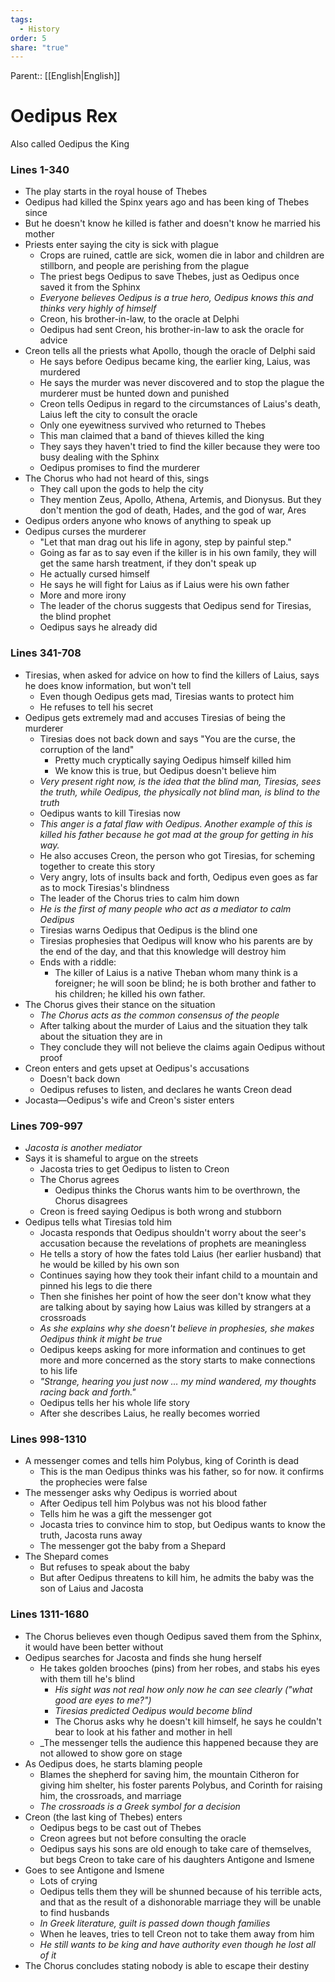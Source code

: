 ```yaml
---
tags:
  - History
order: 5
share: "true"
---
```

Parent:: [[English|English]]

# Oedipus Rex

Also called Oedipus the King

### Lines 1-340

- The play starts in the royal house of Thebes
- Oedipus had killed the Spinx years ago and has been king of Thebes since
- But he doesn't know he killed is father and doesn't know he married his mother
- Priests enter saying the city is sick with plague
  - Crops are ruined, cattle are sick, women die in labor and children are stillborn, and people are perishing from the plague
  - The priest begs Oedipus to save Thebes, just as Oedipus once saved it from the Sphinx
  - _Everyone believes Oedipus is a true hero, Oedipus knows this and thinks very highly of himself_
  - Creon, his brother-in-law, to the oracle at Delphi
  - Oedipus had sent Creon, his brother-in-law to ask the oracle for advice
- Creon tells all the priests what Apollo, though the oracle of Delphi said
  - He says before Oedipus became king, the earlier king, Laius, was murdered
  - He says the murder was never discovered and to stop the plague the murderer must be hunted down and punished
  - Creon tells Oedipus in regard to the circumstances of Laius's death, Laius left the city to consult the oracle
  - Only one eyewitness survived who returned to Thebes
  - This man claimed that a band of thieves killed the king
  - They says they haven't tried to find the killer because they were too busy dealing with the Sphinx
  - Oedipus promises to find the murderer
- The Chorus who had not heard of this, sings
  - They call upon the gods to help the city
  - They mention Zeus, Apollo, Athena, Artemis, and Dionysus. But they don't mention the god of death, Hades, and the god of war, Ares
- Oedipus orders anyone who knows of anything to speak up
- Oedipus curses the murderer
  - "Let that man drag out his life in agony, step by painful step."
  - Going as far as to say even if the killer is in his own family, they will get the same harsh treatment, if they don't speak up
  - He actually cursed himself
  - He says he will fight for Laius as if Laius were his own father
  - More and more irony
  - The leader of the chorus suggests that Oedipus send for Tiresias, the blind prophet
  - Oedipus says he already did

### Lines 341-708

- Tiresias, when asked for advice on how to find the killers of Laius, says he does know information, but won't tell
  - Even though Oedipus gets mad, Tiresias wants to protect him
  - He refuses to tell his secret
- Oedipus gets extremely mad and accuses Tiresias of being the murderer
  - Tiresias does not back down and says "You are the curse, the corruption of the land"
    - Pretty much cryptically saying Oedipus himself killed him
    - We know this is true, but Oedipus doesn't believe him
  - _Very present right now, is the idea that the blind man, Tiresias, sees the truth, while Oedipus, the physically not blind man, is blind to the truth_
  - Oedipus wants to kill Tiresias now
  - _This anger is a fatal flaw with Oedipus. Another example of this is killed his father because he got mad at the group for getting in his way._
  - He also accuses Creon, the person who got Tiresias, for scheming together to create this story
  - Very angry, lots of insults back and forth, Oedipus even goes as far as to mock Tiresias's blindness
  - The leader of the Chorus tries to calm him down
  - _He is the first of many people who act as a mediator to calm Oedipus_
  - Tiresias warns Oedipus that Oedipus is the blind one
  - Tiresias prophesies that Oedipus will know who his parents are by the end of the day, and that this knowledge will destroy him
  - Ends with a riddle:
    - The killer of Laius is a native Theban whom many think is a foreigner; he will soon be blind; he is both brother and father to his children; he killed his own father.
- The Chorus gives their stance on the situation
  - _The Chorus acts as the common consensus of the people_
  - After talking about the murder of Laius and the situation they talk about the situation they are in
  - They conclude they will not believe the claims again Oedipus without proof
- Creon enters and gets upset at Oedipus's accusations
  - Doesn't back down
  - Oedipus refuses to listen, and declares he wants Creon dead
- Jocasta—Oedipus's wife and Creon's sister enters

### Lines 709-997

- _Jacosta is another mediator_
- Says it is shameful to argue on the streets
  - Jacosta tries to get Oedipus to listen to Creon
  - The Chorus agrees
    - Oedipus thinks the Chorus wants him to be overthrown, the Chorus disagrees
  - Creon is freed saying Oedipus is both wrong and stubborn
- Oedipus tells what Tiresias told him
  - Jocasta responds that Oedipus shouldn't worry about the seer's accusation because the revelations of prophets are meaningless
  - He tells a story of how the fates told Laius (her earlier husband) that he would be killed by his own son
  - Continues saying how they took their infant child to a mountain and pinned his legs to die there
  - Then she finishes her point of how the seer don't know what they are talking about by saying how Laius was killed by strangers at a crossroads
  - _As she explains why she doesn't believe in prophesies, she makes Oedipus think it might be true_
  - Oedipus keeps asking for more information and continues to get more and more concerned as the story starts to make connections to his life
  - _"Strange, hearing you just now … my mind wandered, my thoughts racing back and forth."_
  - Oedipus tells her his whole life story
  - After she describes Laius, he really becomes worried

### Lines 998-1310

- A messenger comes and tells him Polybus, king of Corinth is dead
  - This is the man Oedipus thinks was his father, so for now. it confirms the prophecies were false
- The messenger asks why Oedipus is worried about
  - After Oedipus tell him Polybus was not his blood father
  - Tells him he was a gift the messenger got
  - Jocasta tries to convince him to stop, but Oedipus wants to know the truth, Jacosta runs away
  - The messenger got the baby from a Shepard
- The Shepard comes
  - But refuses to speak about the baby
  - But after Oedipus threatens to kill him, he admits the baby was the son of Laius and Jacosta

### Lines 1311-1680

- The Chorus believes even though Oedipus saved them from the Sphinx, it would have been better without
- Oedipus searches for Jacosta and finds she hung herself
  - He takes golden brooches (pins) from her robes, and stabs his eyes with them till he's blind
	  - _His sight was not real how only now he can see clearly ("what good are eyes to me?")_
	  - _Tiresias predicted Oedipus would become blind_
	  - The Chorus asks why he doesn't kill himself, he says he couldn't bear to look at his father and mother in hell
  - _The messenger tells the audience this happened because they are not allowed to show gore on stage
- As Oedipus does, he starts blaming people
	- Blames the shepherd for saving him, the mountain Citheron for giving him shelter, his foster parents Polybus, and Corinth for raising him, the crossroads, and marriage
	- _The crossroads is a Greek symbol for a decision_
- Creon (the last king of Thebes) enters
	- Oedipus begs to be cast out of Thebes
	- Creon agrees but not before consulting the oracle
	- Oedipus says his sons are old enough to take care of themselves, but begs Creon to take care of his daughters Antigone and Ismene
- Goes to see Antigone and Ismene
	- Lots of crying
	- Oedipus tells them they will be shunned because of his terrible acts, and that as the result of a dishonorable marriage they will be unable to find husbands
	- _In Greek literature, guilt is passed down though families_
	- When he leaves, tries to tell Creon not to take them away from him
	- _He still wants to be king and have authority even though he lost all of it_
- The Chorus concludes stating nobody is able to escape their destiny